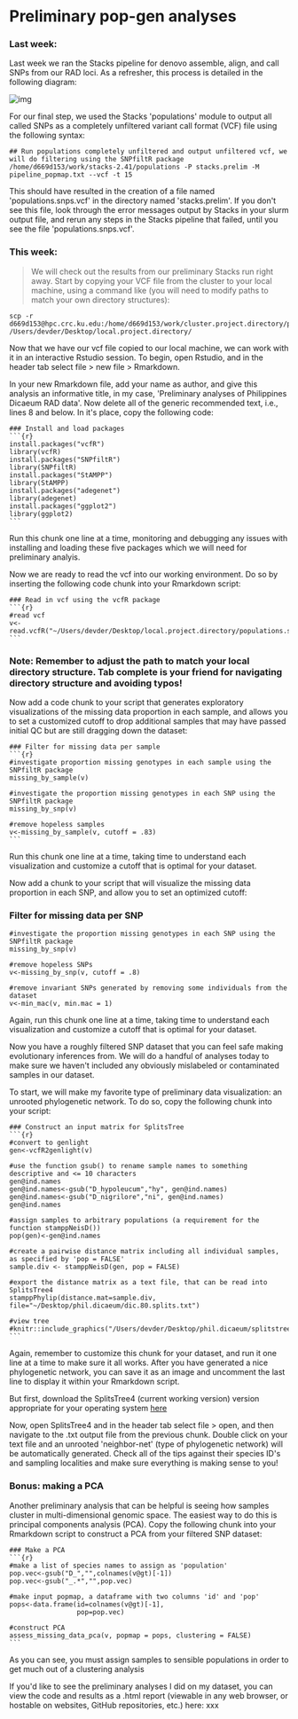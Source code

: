 # Preliminary pop-gen analyses
### Last week:
Last week we ran the Stacks pipeline for denovo assemble, align, and call SNPs from our RAD loci. As a refresher, this process is detailed in the following diagram:

![img](stacks.diagram.png "Title")

For our final step, we used the Stacks 'populations' module to output all called SNPs as a completely unfiltered variant call format (VCF) file using the following syntax:
```
## Run populations completely unfiltered and output unfiltered vcf, we will do filtering using the SNPfiltR package
/home/d669d153/work/stacks-2.41/populations -P stacks.prelim -M pipeline_popmap.txt --vcf -t 15
```
This should have resulted in the creation of a file named 'populations.snps.vcf' in the directory named 'stacks.prelim'. If you don't see this file, look through the error messages output by Stacks in your slurm output file, and rerun any steps in the Stacks pipeline that failed, until you see the file 'populations.snps.vcf'.

### This week:
> We will check out the results from our preliminary Stacks run right away. Start by copying your VCF file from the cluster to your local machine, using a command like (you will need to modify paths to match your own directory structures):
```
scp -r d669d153@hpc.crc.ku.edu:/home/d669d153/work/cluster.project.directory/populations.snps.vcf /Users/devder/Desktop/local.project.directory/
```

Now that we have our vcf file copied to our local machine, we can work with it in an interactive Rstudio session. To begin, open Rstudio, and in the header tab select file > new file > Rmarkdown.

In your new Rmarkdown file, add your name as author, and give this analysis an informative title, in my case, 'Preliminary analyses of Philippines Dicaeum RAD data'. Now delete all of the generic recommended text, i.e., lines 8 and below. In it's place, copy the following code:

~~~
### Install and load packages
```{r}
install.packages("vcfR")
library(vcfR)
install.packages("SNPfiltR")
library(SNPfiltR)
install.packages("StAMPP")
library(StAMPP)
install.packages("adegenet")
library(adegenet)
install.packages("ggplot2")
library(ggplot2)
```
~~~

Run this chunk one line at a time, monitoring and debugging any issues with installing and loading these five packages which we will need for preliminary analyis.

Now we are ready to read the vcf into our working environment. Do so by inserting the following code chunk into your Rmarkdown script:

~~~
### Read in vcf using the vcfR package
```{r}
#read vcf
v<-read.vcfR("~/Users/devder/Desktop/local.project.directory/populations.snps.vcf")
```
~~~

### Note: Remember to adjust the path to match your local directory structure. Tab complete is your friend for navigating directory structure and avoiding typos!

Now add a code chunk to your script that generates exploratory visualizations of the missing data proportion in each sample, and allows you to set a customized cutoff to drop additional samples that may have passed initial QC but are still dragging down the dataset:
~~~
### Filter for missing data per sample
```{r}
#investigate proportion missing genotypes in each sample using the SNPfiltR package
missing_by_sample(v)

#investigate the proportion missing genotypes in each SNP using the SNPfiltR package
missing_by_snp(v)

#remove hopeless samples
v<-missing_by_sample(v, cutoff = .83)
```
~~~

Run this chunk one line at a time, taking time to understand each visualization and customize a cutoff that is optimal for your dataset.

Now add a chunk to your script that will visualize the missing data proportion in each SNP, and allow you to set an optimized cutoff:
### Filter for missing data per SNP
```{r}
#investigate the proportion missing genotypes in each SNP using the SNPfiltR package
missing_by_snp(v)

#remove hopeless SNPs
v<-missing_by_snp(v, cutoff = .8)

#remove invariant SNPs generated by removing some individuals from the dataset
v<-min_mac(v, min.mac = 1)
```

Again, run this chunk one line at a time, taking time to understand each visualization and customize a cutoff that is optimal for your dataset.

Now you have a roughly filtered SNP dataset that you can feel safe making evolutionary inferences from. We will do a handful of analyses today to make sure we haven't included any obviously mislabeled or contaminated samples in our dataset.

To start, we will make my favorite type of preliminary data visualization: an unrooted phylogenetic network. To do so, copy the following chunk into your script:
~~~
### Construct an input matrix for SplitsTree
```{r}
#convert to genlight
gen<-vcfR2genlight(v)

#use the function gsub() to rename sample names to something descriptive and <= 10 characters
gen@ind.names
gen@ind.names<-gsub("D_hypoleucum","hy", gen@ind.names)
gen@ind.names<-gsub("D_nigrilore","ni", gen@ind.names)
gen@ind.names

#assign samples to arbitrary populations (a requirement for the function stamppNeisD())
pop(gen)<-gen@ind.names

#create a pairwise distance matrix including all individual samples, as specified by 'pop = FALSE'
sample.div <- stamppNeisD(gen, pop = FALSE)

#export the distance matrix as a text file, that can be read into SplitsTree4
stamppPhylip(distance.mat=sample.div, file="~/Desktop/phil.dicaeum/dic.80.splits.txt")

#view tree
#knitr::include_graphics("/Users/devder/Desktop/phil.dicaeum/splitstree.with.birds.png")
```
~~~

Again, remember to customize this chunk for your dataset, and run it one line at a time to make sure it all works. After you have generated a nice phylogenetic network, you can save it as an image and uncomment the last line to display it within your Rmarkdown script. 

But first, download the SplitsTree4 (current working version) version appropriate for your operating system [here](https://software-ab.informatik.uni-tuebingen.de/download/splitstree4/welcome.html)

Now, open SplitsTree4 and in the header tab select file > open, and then navigate to the .txt output file from the previous chunk. Double click on your text file and an unrooted 'neighbor-net' (type of phylogenetic network) will be automatically generated. Check all of the tips against their species ID's and sampling localities and make sure everything is making sense to you!





### Bonus: making a PCA
Another preliminary analysis that can be helpful is seeing how samples cluster in multi-dimensional genomic space. The easiest way to do this is principal components analysis (PCA). Copy the following chunk into your Rmarkdown script to construct a PCA from your filtered SNP dataset:

~~~
### Make a PCA
```{r}
#make a list of species names to assign as 'population'
pop.vec<-gsub("D_","",colnames(v@gt)[-1])
pop.vec<-gsub("_.*","",pop.vec)

#make input popmap, a dataframe with two columns 'id' and 'pop'
pops<-data.frame(id=colnames(v@gt)[-1],
                 pop=pop.vec)

#construct PCA
assess_missing_data_pca(v, popmap = pops, clustering = FALSE)
```
~~~

As you can see, you must assign samples to sensible populations in order to get much out of a clustering analysis



If you'd like to see the preliminary analyses I did on my dataset, you can view the code and results as a .html report (viewable in any web browser, or hostable on websites, GitHub repositories, etc.) here: xxx
